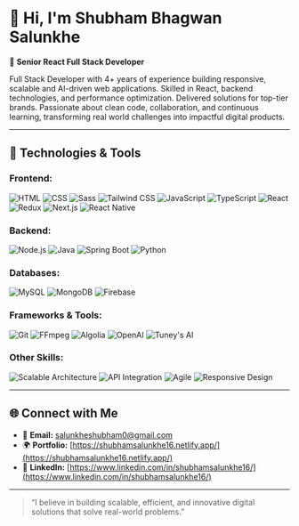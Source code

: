 # 👋 Hi, I'm Shubham Bhagwan Salunkhe

🚀 **Senior React Full Stack Developer**

Full Stack Developer with 4+ years of experience building responsive, scalable and AI-driven web applications. Skilled in React, backend technologies, and performance optimization. Delivered solutions for top-tier brands. Passionate about clean code, collaboration, and continuous learning, transforming real world challenges into impactful digital products.

---

## 🔧 Technologies & Tools
### Frontend:
![HTML](https://img.shields.io/badge/-HTML-E34F26?logo=html5&logoColor=white)
![CSS](https://img.shields.io/badge/-CSS-1572B6?logo=css3&logoColor=white)
![Sass](https://img.shields.io/badge/-Sass-CC6699?logo=sass&logoColor=white)
![Tailwind CSS](https://img.shields.io/badge/-Tailwind%20CSS-06B6D4?logo=tailwindcss&logoColor=white)
![JavaScript](https://img.shields.io/badge/-JavaScript-F7DF1E?logo=javascript&logoColor=black)
![TypeScript](https://img.shields.io/badge/-TypeScript-3178C6?logo=typescript&logoColor=white)
![React](https://img.shields.io/badge/-React-61DAFB?logo=react&logoColor=black)
![Redux](https://img.shields.io/badge/-Redux-764ABC?logo=redux&logoColor=white)
![Next.js](https://img.shields.io/badge/-Next.js-000000?logo=next.js&logoColor=white)
![React Native](https://img.shields.io/badge/-React%20Native-20232A?logo=react&logoColor=61DAFB)
### Backend:
![Node.js](https://img.shields.io/badge/-Node.js-339933?logo=node.js&logoColor=white)
![Java](https://img.shields.io/badge/-Java-007396?logo=java&logoColor=white)
![Spring Boot](https://img.shields.io/badge/-Spring%20Boot-6DB33F?logo=springboot&logoColor=white)
![Python](https://img.shields.io/badge/-Python-3776AB?logo=python&logoColor=white)
### Databases:
![MySQL](https://img.shields.io/badge/-MySQL-4479A1?logo=mysql&logoColor=white)
![MongoDB](https://img.shields.io/badge/-MongoDB-47A248?logo=mongodb&logoColor=white)
![Firebase](https://img.shields.io/badge/-Firebase-FFCA28?logo=firebase&logoColor=black)
### Frameworks & Tools:
![Git](https://img.shields.io/badge/-Git-F05032?logo=git&logoColor=white)
![FFmpeg](https://img.shields.io/badge/-FFmpeg-FF7F00?logo=ffmpeg&logoColor=white)
![Algolia](https://img.shields.io/badge/-Algolia-003A8C?logo=algolia&logoColor=white)
![OpenAI](https://img.shields.io/badge/-OpenAI-000000?logo=openai&logoColor=white)
![Tuney's AI](https://img.shields.io/badge/-Tuney's%20AI-FF5A36?logo=spotify&logoColor=white)
### Other Skills:
![Scalable Architecture](https://img.shields.io/badge/-Scalable%20Architecture-009688?logo=architecture&logoColor=white)
![API Integration](https://img.shields.io/badge/-API%20Integration-29B6F6?logo=api&logoColor=white)
![Agile](https://img.shields.io/badge/-Agile-FF5722?logo=agile&logoColor=white)
![Responsive Design](https://img.shields.io/badge/-Responsive%20Design-607D8B?logo=responsive&logoColor=white)

---

## 🌐 Connect with Me
- 📧 **Email:** [salunkheshubham0@gmail.com](mailto:salunkheshubham0@gmail.com)
- 🌍 **Portfolio:** [https://shubhamsalunkhe16.netlify.app/](https://shubhamsalunkhe16.netlify.app/)
- 🔗 **LinkedIn:** [https://www.linkedin.com/in/shubhamsalunkhe16/](https://www.linkedin.com/in/shubhamsalunkhe16/)

---

> “I believe in building scalable, efficient, and innovative digital solutions that solve real-world problems.”
